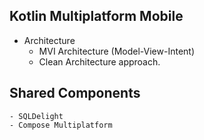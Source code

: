 

## Kotlin Multiplatform Mobile

- Architecture
  - MVI Architecture (Model-View-Intent)
  - Clean Architecture approach.


## Shared Components
    - SQLDelight 
    - Compose Multiplatform

